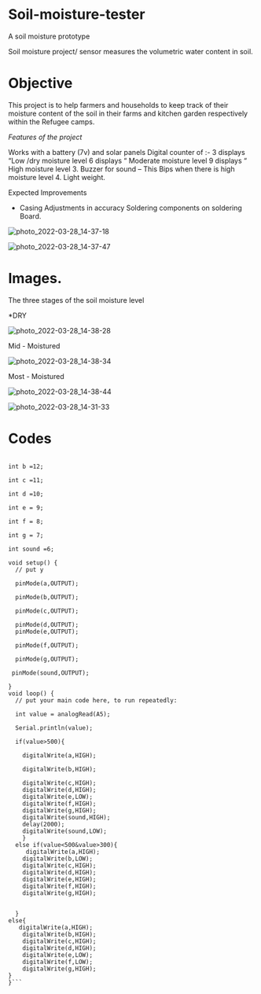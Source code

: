 # Soil-moisture-tester
A soil moisture prototype

Soil moisture project/ sensor measures the volumetric water content in soil.

# Objective 

This  project is to help farmers and  households to keep track of their moisture content of the soil in their farms and kitchen garden respectively within the  Refugee camps.

*Features of the project*

Works with a battery (7v) and solar panels
 Digital counter of :-
      3 displays “Low /dry moisture level 
      6 displays “ Moderate moisture level 
      9 displays “ High moisture level
3. Buzzer for sound – This Bips when there is high moisture level
4. Light weight.

Expected Improvements 
-    Casing 
 Adjustments in accuracy
 Soldering components on soldering Board.
 
 ![photo_2022-03-28_14-37-18](https://user-images.githubusercontent.com/56769901/160479811-5ad5eb20-04d4-4f6b-a735-e2c0622d77a8.jpg)


![photo_2022-03-28_14-37-47](https://user-images.githubusercontent.com/56769901/160478942-f1038606-6d46-46f5-870d-c77791aadd55.jpg)


# Images.

The three stages of the soil moisture level 

*DRY 

![photo_2022-03-28_14-38-28](https://user-images.githubusercontent.com/56769901/160479071-4ba658b3-2a34-498b-81d9-177cf4645483.jpg)

Mid - Moistured

![photo_2022-03-28_14-38-34](https://user-images.githubusercontent.com/56769901/160479176-c7cec990-84e4-4571-8183-a79efa8f3815.jpg)

Most - Moistured

![photo_2022-03-28_14-38-44](https://user-images.githubusercontent.com/56769901/160479271-4c510e4b-9e84-4c8e-9ea4-cc2f55ea08e2.jpg)

![photo_2022-03-28_14-31-33](https://user-images.githubusercontent.com/56769901/160479885-31edc906-7bca-43c2-b966-ce757f2c1a32.jpg)


# Codes 

```int a =13;

int b =12;

int c =11;

int d =10;

int e = 9;

int f = 8;

int g = 7;

int sound =6;

void setup() {
  // put y  
  
  pinMode(a,OUTPUT);
  
  pinMode(b,OUTPUT);
  
  pinMode(c,OUTPUT);
  
  pinMode(d,OUTPUT);                                                                                                                                                                                                                                                                                                                                                                                                                                                                                                                                                                                                                  
  pinMode(e,OUTPUT);
  
  pinMode(f,OUTPUT);
  
  pinMode(g,OUTPUT);
  
 pinMode(sound,OUTPUT);
 
}
void loop() {
  // put your main code here, to run repeatedly:
  
  int value = analogRead(A5);   
  
  Serial.println(value);
  
  if(value>500){
  
    digitalWrite(a,HIGH);
    
    digitalWrite(b,HIGH);
    
    digitalWrite(c,HIGH);
    digitalWrite(d,HIGH);
    digitalWrite(e,LOW);
    digitalWrite(f,HIGH);
    digitalWrite(g,HIGH);
    digitalWrite(sound,HIGH);
    delay(2000);
    digitalWrite(sound,LOW);
    }
  else if(value<500&value>300){
     digitalWrite(a,HIGH);
    digitalWrite(b,LOW);
    digitalWrite(c,HIGH);
    digitalWrite(d,HIGH);
    digitalWrite(e,HIGH);
    digitalWrite(f,HIGH);
    digitalWrite(g,HIGH);
    
   
  }
else{
   digitalWrite(a,HIGH);
    digitalWrite(b,HIGH);
    digitalWrite(c,HIGH);
    digitalWrite(d,HIGH);
    digitalWrite(e,LOW);
    digitalWrite(f,LOW);
    digitalWrite(g,HIGH); 
}
}```


